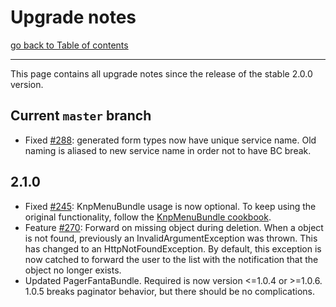 # Upgrade notes

[go back to Table of contents][back-to-index]

-----

This page contains all upgrade notes since the release of the stable 2.0.0 version.

## Current `master` branch

- Fixed [#288](https://github.com/symfony2admingenerator/GeneratorBundle/issues/288): generated form types now have unique 
  service name. Old naming is aliased to new service name in order not to have BC break.

## 2.1.0

- Fixed [#245](https://github.com/symfony2admingenerator/GeneratorBundle/issues/245): KnpMenuBundle usage is now optional. 
  To keep using the original functionality, follow the [KnpMenuBundle cookbook](Resources/doc/cookbook/knp-menu.md).
- Feature [#270](https://github.com/symfony2admingenerator/GeneratorBundle/pull/270): Forward on missing object during deletion. 
  When a object is not found, previously an InvalidArgumentException
  was thrown. This has changed to an HttpNotFoundException. By default, this exception is now catched to forward the 
  user to the list with the notification that the object no longer exists.
- Updated PagerFantaBundle. Required is now version <=1.0.4 or >=1.0.6. 
  1.0.5 breaks paginator behavior, but there should be no complications.

[back-to-index]: README.md